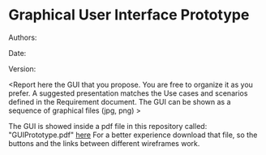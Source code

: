 # Graphical User Interface Prototype  

Authors:

Date:

Version:

\<Report here the GUI that you propose. You are free to organize it as you prefer. A suggested presentation matches the Use cases and scenarios defined in the Requirement document. The GUI can be shown as a sequence of graphical files (jpg, png)  >

The GUI is showed inside a pdf file in this repository called: "GUIPrototype.pdf" [here](./GUIPrototype.pdf)
For a better experience download that file, so the buttons and the links between different wireframes work.

